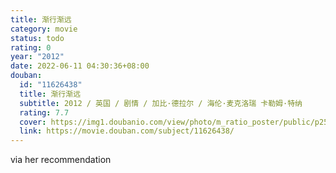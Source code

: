 ```yaml
---
title: 渐行渐远
category: movie
status: todo
rating: 0
year: "2012"
date: 2022-06-11 04:30:36+08:00
douban:
  id: "11626438"
  title: 渐行渐远
  subtitle: 2012 / 英国 / 剧情 / 加比·德拉尔 / 海伦·麦克洛瑞 卡勒姆·特纳
  rating: 7.7
  cover: https://img1.doubanio.com/view/photo/m_ratio_poster/public/p2540314247.jpg
  link: https://movie.douban.com/subject/11626438/
---
```


via her recommendation
